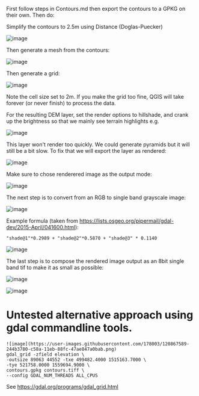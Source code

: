 


First follow steps in Contours.md then export the contours to a GPKG on their own. Then do:


Simplify the contours to 2.5m using Distance (Doglas-Puecker)

![image](https://user-images.githubusercontent.com/178003/120866157-44c5c280-c587-11eb-9498-6240727e2f56.png)

Then generate a mesh from the contours: 

![image](https://user-images.githubusercontent.com/178003/120866951-d4b83c00-c588-11eb-825f-13a3918e3adf.png)

Then generate a grid:

![image](https://user-images.githubusercontent.com/178003/120868141-34afe200-c58b-11eb-90d9-a9f5062ce78f.png)

Note the cell size set to 2m. If you make the grid too fine, QGIS will take forever (or never finish) to process the data.

For the resulting DEM layer, set the render options to hillshade, and crank up the brightness so that we mainly see terrain highlights e.g.

![image](https://user-images.githubusercontent.com/178003/120868344-c881ae00-c58b-11eb-8f60-5f9e92c22529.png)

This layer won't render too quickly. We could generate pyramids but it will still be a bit slow. To fix that we will export the layer as rendered:

![image](https://user-images.githubusercontent.com/178003/120868502-1a2a3880-c58c-11eb-85c1-4e762deb8c42.png)

Make sure to chose renderered image as the output mode:

![image](https://user-images.githubusercontent.com/178003/120868677-79884880-c58c-11eb-9ef3-dac4bac88322.png)

The next step is to convert from an RGB to single band grayscale image:

![image](https://user-images.githubusercontent.com/178003/120869560-9faee800-c58e-11eb-9772-529538fb6340.png)


Example formula (taken from https://lists.osgeo.org/pipermail/gdal-dev/2015-April/041600.html):

```
"shade@1"*0.2989 + "shade@2"*0.5870 + "shade@3" * 0.1140
```

![image](https://user-images.githubusercontent.com/178003/120869649-d08f1d00-c58e-11eb-9b59-aa724e3abe4c.png)


The last step is to compose the rendered image output as an 8bit single band tif to make it as small as possible:

![image](https://user-images.githubusercontent.com/178003/120869676-e1d82980-c58e-11eb-978a-bd8ed3467978.png)


![image](https://user-images.githubusercontent.com/178003/120869933-83f81180-c58f-11eb-8456-65355bb5ce67.png)



# Untested alternative approach using gdal commandline tools.

```
![image](https://user-images.githubusercontent.com/178003/120867589-244b3780-c58a-11eb-88fc-47ae847a0bab.png)
gdal_grid -zfield elevation \
-outsize 89063 44552 -txe 499482.4000 1515163.7000 \
-tye 521758.0000 1559694.9000 \
contours.gpkg contours.tiff \
--config GDAL_NUM_THREADS ALL_CPUS
```

See https://gdal.org/programs/gdal_grid.html
